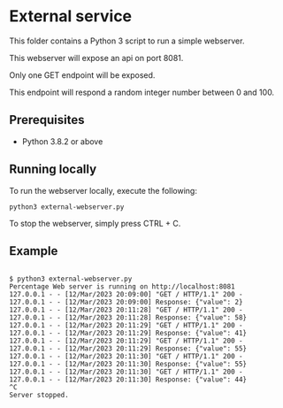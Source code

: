 # External service

This folder contains a Python 3 script to run a simple webserver.

This webserver will expose an api on port 8081.

Only one GET endpoint will be exposed.

This endpoint will respond a random integer number between 0 and 100.

## Prerequisites
- Python 3.8.2 or above


## Running locally
To run the webserver locally, execute the following:
```
python3 external-webserver.py
```

To stop the webserver, simply press CTRL + C.

## Example

```aidl

$ python3 external-webserver.py
Percentage Web server is running on http://localhost:8081
127.0.0.1 - - [12/Mar/2023 20:09:00] "GET / HTTP/1.1" 200 -
127.0.0.1 - - [12/Mar/2023 20:09:00] Response: {"value": 2}
127.0.0.1 - - [12/Mar/2023 20:11:28] "GET / HTTP/1.1" 200 -
127.0.0.1 - - [12/Mar/2023 20:11:28] Response: {"value": 58}
127.0.0.1 - - [12/Mar/2023 20:11:29] "GET / HTTP/1.1" 200 -
127.0.0.1 - - [12/Mar/2023 20:11:29] Response: {"value": 41}
127.0.0.1 - - [12/Mar/2023 20:11:29] "GET / HTTP/1.1" 200 -
127.0.0.1 - - [12/Mar/2023 20:11:29] Response: {"value": 55}
127.0.0.1 - - [12/Mar/2023 20:11:30] "GET / HTTP/1.1" 200 -
127.0.0.1 - - [12/Mar/2023 20:11:30] Response: {"value": 55}
127.0.0.1 - - [12/Mar/2023 20:11:30] "GET / HTTP/1.1" 200 -
127.0.0.1 - - [12/Mar/2023 20:11:30] Response: {"value": 44}
^C
Server stopped.
```